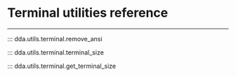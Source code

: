 # Terminal utilities reference

-----

::: dda.utils.terminal.remove_ansi

::: dda.utils.terminal.terminal_size

::: dda.utils.terminal.get_terminal_size
